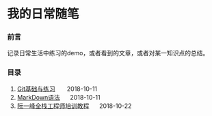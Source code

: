 # 我的日常随笔
### 前言
记录日常生活中练习的demo，或者看到的文章，或者对某一知识点的总结。
### 目录
1. [Git基础与练习](https://github.com/SAY-yes/dp_blog/issues/1 "Git基础与练习") &nbsp; &nbsp; &nbsp; 2018-10-11
2. [MarkDown语法](https://github.com/SAY-yes/dp_blog/issues/2 "MarkDown语法")   &nbsp; &nbsp; &nbsp;2018-10-11
3. [阮一峰全栈工程师培训教程](https://github.com/ruanyf/jstraining "阮一峰全栈工程师培训教程")  &nbsp; &nbsp; &nbsp;2018-10-22